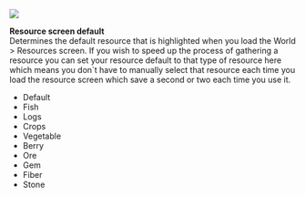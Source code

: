 ---
---
[![](https://lohcdn.com/images/t_optionsdefault.jpg)](https://lohcdn.com/images/optionsdefault.jpg)

**Resource screen default**  
Determines the default resource that is highlighted when you load the World > Resources screen. If you wish to speed up the process of gathering a resource you can set your resource default to that type of resource here which means you don\`t have to manually select that resource each time you load the resource screen which save a second or two each time you use it.

*   Default
*   Fish
*   Logs
*   Crops
*   Vegetable
*   Berry
*   Ore
*   Gem
*   Fiber
*   Stone